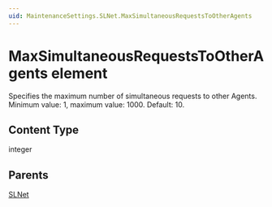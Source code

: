 ```yaml
---
uid: MaintenanceSettings.SLNet.MaxSimultaneousRequestsToOtherAgents
---
```


# MaxSimultaneousRequestsToOtherAgents element

Specifies the maximum number of simultaneous requests to other Agents. Minimum value: 1, maximum value: 1000. Default: 10.

## Content Type

integer

## Parents

[SLNet](xref:MaintenanceSettings.SLNet)
